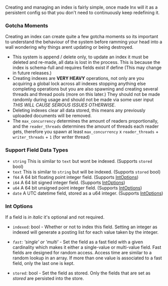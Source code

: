 Creating and managing an index is fairly simple, once made lnx will it as a 
persistent config so that you don't need to continuously keep redefining it.

### Gotcha Moments
Creating an index can create quite a few gotcha moments so its important to understand the behaviour
of the system before ramming your head into a wall wondering why things arent updating or being
destroyed.

- This system is append / delete only, to update an index it must be deleted and re-made, all 
data is lost in the process. This is because the index is schema-full and requires fields exist
if define (This may change in future releases.)
- Creating indexes are **VERY HEAVY** operations, not only are you acquiring a global lock across
all indexes stopping anything else completing operations but you are also spawning and creating
several threads and thread pools (more on this later.) They should not be made randomly during 
usage and should not be made via some user input *THIS WILL CAUSE SERIOUS ISSUES OTHERWISE*.
- Deleting indexes clear all data stored, this means any previously uploaded documents will be
removed.
- The `max_concurrency` determines the amount of readers proportionally, and 
the `reader_threads` determines the amount of threads each reader gets, 
therefore you spawn at least `max_concurrency` x `reader_threads` + `writer_threads` + `1` (for writer thread)

### Support Field Data Types
- `string` This is similar to `text` but wont be indexed. (Supports `stored` bool)
- `text` This is similar to `string` but will be indexed. (Supports `stored` bool)
- `f64` A 64 bit floating point integer field. (Supports [IntOptions](/getting_started/creating_a_index.html#int-options))
- `i64` A 64 bit signed integer field. (Supports [IntOptions](/getting_started/creating_a_index.html#int-options))
- `u64` A 64 bit unsigned point integer field. (Supports [IntOptions](/getting_started/creating_a_index.html#int-options))
- `date` A UTC datetime field, stored as a u64 integer. (Supports [IntOptions](/getting_started/creating_a_index.html#int-options))


### Int Options
If a field is *in italic* it's optional and not required.

- `indexed`: bool - Whether or not to index this field. 
Setting an integer as indexed will generate a posting list for each value taken by the integer.

- *`fast`: 'single' or 'multi'* - Set the field as a fast field with a
given cardinality which makes it either a single-value or multi-value field. 
Fast fields are designed for random access.
Access time are similar to a random lookup in an array.
If more than one value is associated to a fast field, only the last one is kept.

- `stored`: bool - Set the field as stored.
Only the fields that are set as *stored* are persisted into the store.
